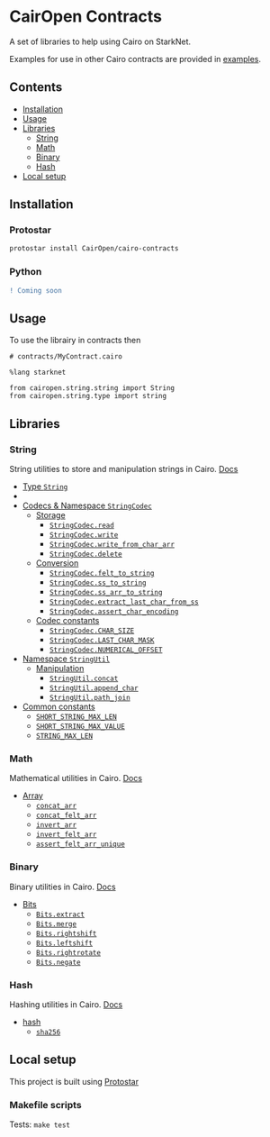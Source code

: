 # CairOpen Contracts

A set of libraries to help using Cairo on StarkNet.

Examples for use in other Cairo contracts are provided in [examples](examples).

## Contents

- [Installation](#installation)
- [Usage](#usage)
- [Libraries](#libraries)
  - [String](#string)
  - [Math](#math)
  - [Binary](#binary)
  - [Hash](#hash)
- [Local setup](#local-setup)

## Installation

### Protostar

```bash
protostar install CairOpen/cairo-contracts
```

### Python

```diff
! Coming soon
```

## Usage

To use the librairy in contracts then

```cairo
# contracts/MyContract.cairo

%lang starknet

from cairopen.string.string import String
from cairopen.string.type import string
```

## Libraries

### String

String utilities to store and manipulation strings in Cairo. [Docs](src/cairopen/string/)

- [Type `String`](src/cairopen/string/README.md#type-string)
- [](src/cairopen/string/README.md#codecs)
- [Codecs & Namespace `StringCodec`](src/cairopen/string/README.md#codecs-&-namespace-stringcodec)
  - [Storage](src/cairopen/string/README.md#storage)
    - [`StringCodec.read`](src/cairopen/string/README.md#stringcodecread)
    - [`StringCodec.write`](src/cairopen/string/README.md#stringcodecwrite)
    - [`StringCodec.write_from_char_arr`](src/cairopen/string/README.md#stringcodecwrite_from_char_arr)
    - [`StringCodec.delete`](src/cairopen/string/README.md#stringcodecdelete)
  - [Conversion](src/cairopen/string/README.md#conversion)
    - [`StringCodec.felt_to_string`](src/cairopen/string/README.md#stringcodecfelt_to_string)
    - [`StringCodec.ss_to_string`](src/cairopen/string/README.md#stringcodecss_to_string)
    - [`StringCodec.ss_arr_to_string`](src/cairopen/string/README.md#stringcodecss_arr_to_string)
    - [`StringCodec.extract_last_char_from_ss`](src/cairopen/string/README.md#stringcodecextract_last_char_from_ss)
    - [`StringCodec.assert_char_encoding`](src/cairopen/string/README.md#stringcodecassert_char_encoding)
  - [Codec constants](src/cairopen/string/README.md#codec-constants)
    - [`StringCodec.CHAR_SIZE`](src/cairopen/string/README.md#stringcodecchar_size)
    - [`StringCodec.LAST_CHAR_MASK`](src/cairopen/string/README.md#stringcodeclast_char_mask)
    - [`StringCodec.NUMERICAL_OFFSET`](src/cairopen/string/README.md#stringcodecnumerical_offset)
- [Namespace `StringUtil`](src/cairopen/string/README.md#namespace-stringutil)
  - [Manipulation](src/cairopen/string/README.md#manipulation)
    - [`StringUtil.concat`](src/cairopen/string/README.md#stringutilconcat)
    - [`StringUtil.append_char`](src/cairopen/string/README.md#stringutilappend_char)
    - [`StringUtil.path_join`](src/cairopen/string/README.md#stringutilpath_join)
- [Common constants](src/cairopen/string/README.md#common-constants)
  - [`SHORT_STRING_MAX_LEN`](src/cairopen/string/README.md#short_string_max_len)
  - [`SHORT_STRING_MAX_VALUE`](src/cairopen/string/README.md#short_string_max_value)
  - [`STRING_MAX_LEN`](src/cairopen/string/README.md#string_max_len)

### Math

Mathematical utilities in Cairo. [Docs](src/cairopen/math/)

- [Array](src/cairopen/math/README.md#array)
  - [`concat_arr`](src/cairopen/math/README.md#concat_arr)
  - [`concat_felt_arr`](src/cairopen/math/README.md#concat_felt_arr)
  - [`invert_arr`](src/cairopen/math/README.md#invert_arr)
  - [`invert_felt_arr`](src/cairopen/math/README.md#invert_felt_arr)
  - [`assert_felt_arr_unique`](src/cairopen/math/README.md#assert_felt_arr_unique)


### Binary

Binary utilities in Cairo. [Docs](src/cairopen/binary/)

- [Bits](src/cairopen/binary/README.md#Bits)
  - [`Bits.extract`](src/cairopen/binary/README.md#Bits.extract)
  - [`Bits.merge`](src/cairopen/binary/README.md#Bits.merge)
  - [`Bits.rightshift`](src/cairopen/binary/README.md#Bits.rightshift)
  - [`Bits.leftshift`](src/cairopen/binary/README.md#Bits.leftshift)
  - [`Bits.rightrotate`](src/cairopen/binary/README.md#Bits.rightrotate)
  - [`Bits.negate`](src/cairopen/binary/README.md#Bits.negate)


### Hash

Hashing utilities in Cairo. [Docs](src/cairopen/hash/)

- [hash](src/cairopen/hash/README.md)
  - [`sha256`](src/cairopen/hash/README.md#sha256)


## Local setup

This project is built using [Protostar](https://docs.swmansion.com/protostar/)

### Makefile scripts

Tests: `make test`
